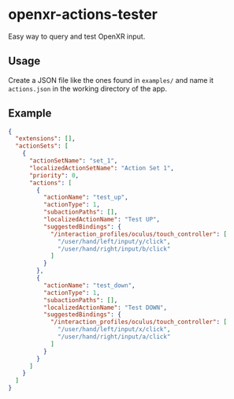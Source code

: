 # openxr-actions-tester

Easy way to query and test OpenXR input.

## Usage

Create a JSON file like the ones found in `examples/` and name it `actions.json` in the working directory of the app.

## Example

```json
{
  "extensions": [],
  "actionSets": [
    {
      "actionSetName": "set_1",
      "localizedActionSetName": "Action Set 1",
      "priority": 0,
      "actions": [
        {
          "actionName": "test_up",
          "actionType": 1,
          "subactionPaths": [],
          "localizedActionName": "Test UP",
          "suggestedBindings": {
            "/interaction_profiles/oculus/touch_controller": [
              "/user/hand/left/input/y/click",
              "/user/hand/right/input/b/click"
            ]
          }
        },
        {
          "actionName": "test_down",
          "actionType": 1,
          "subactionPaths": [],
          "localizedActionName": "Test DOWN",
          "suggestedBindings": {
            "/interaction_profiles/oculus/touch_controller": [
              "/user/hand/left/input/x/click",
              "/user/hand/right/input/a/click"
            ]
          }
        }
      ]
    }
  ]
}
```